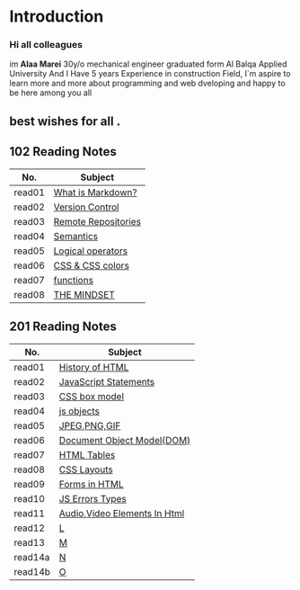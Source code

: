 # Introduction

### Hi all colleagues
im **Alaa Marei** 30y/o mechanical engineer graduated form Al Balqa Applied University And I Have 5 years Experience in construction Field, I`m aspire to learn more and more about programming and web dveloping and happy to be here among you all
## best wishes for all .



## 102 Reading Notes    
|No.               | Subject                        |       
|------------------|--------------------------------|            
|read01            |[What is Markdown?](read01.md)  |            
|read02            |[Version Control](read02.md)    |         
|read03            |[Remote Repositories](read03.md)|           
|read04            |[Semantics](read04.md)          |         
|read05            |[Logical operators](read05.md)  |          
|read06            |[CSS & CSS colors](read06.md)   |         
|read07            |[functions](read07.md)          |          
|read08            |[THE MINDSET](mindset.md)       |          


## 201 Reading Notes    
|No.                   | Subject                 |                                    
|----------------------|-------------------------|          
|read01                |[History of HTML](./201/class-01.md)  |          
|read02                |[JavaScript Statements](./201/class-02.md)|
|read03                |[CSS box model](./201/class-03.md)|                 
|read04                |[js objects](./201/class-04.md)|                   
|read05                |[JPEG,PNG,GIF](./201/class-05.md)|
|read06                |[Document Object Model(DOM)](./201/class-06.md)|
|read07                |[HTML Tables](./201/class-07.md)|                           
|read08                |[CSS Layouts](./201/class-08.md)|                         
|read09                |[Forms in HTML](./201/class-09.md)|                   
|read10                |[JS Errors Types](./201/class-10.md)    |                  
|read11                |[Audio,Video Elements In Html](./201/class-11.md)|                  
|read12                |[L](./201/class-12.md)|                   
|read13                |[M](./201/class-13.md)|                        
|read14a               |[N](./201/class-14.md)|                        
|read14b               |[O](./201/class-15.md)|








